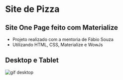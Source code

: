 # Site de Pizza

## Site One Page feito com Materialize

- Projeto realizado com a mentoria de Fábio Souza
- Utilizando HTML, CSS, Materialize e WowJs

## Desktop e Tablet

![gif desktop](https://github.com/FabioAsada/Projeto_Site_de_Pizza/blob/main/sitePizza.gif)
